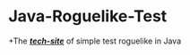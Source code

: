 # Java-Roguelike-Test
 +The _**[tech-site](https://locxar.github.io/Java-Roguelike-Test)**_ of simple test roguelike in Java
